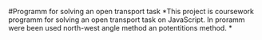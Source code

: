 #Programm for solving an open transport task
*This project is coursework programm for solving an open transport task on JavaScript.
In proramm were been used north-west angle method an potentitions method. *